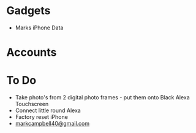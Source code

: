 # Gadgets
- Marks iPhone Data 

# Accounts


# To Do

- Take photo's from 2 digital photo frames - put them onto Black Alexa Touchscreen
- Connect little round Alexa
- Factory reset iPhone
- markcampbell40@gmail.com